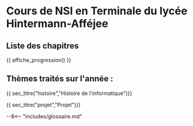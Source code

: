 # Cours de NSI en Terminale du lycée Hintermann-Afféjee

## Liste des chapitres 

{{ affiche_progression() }} 
 
## Thèmes traités sur l'année :

{{ sec_titre("histoire","Histoire de l'informatique")}}

{{ sec_titre("projet","Projet")}}

--8<-- "includes/glossaire.md"